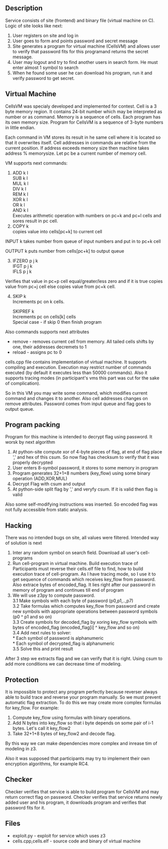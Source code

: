 
## Description

Service consists of site (frontend) and binary file (virtual machine on C).
Logic of site looks like next:
1. User registers on site and log in 
2. User goes to form and points password and secret message
3. Site generates a program for virtual machine (CellsVM) and allows user to 
verify that password fits for this programand returns the secret message.
4. User may logout and try to find another users in search form. He must enter
almost 1 symbol to search
5. When he found some user he can download his program, run it and verify 
password to get secret.

## Virtual Machine

CellsVM was specialy developed and implemented for contest.
Cell is a 3 byte memory region. It contains 24-bit number which may be interpreted
as number or as command.
Memory is a sequence of cells. Each program has its own memory size.
Program for CellsVM is a sequence of 3-byte numbers in little endian.

Each command in VM stores its result in he same cell where it is located so that
it overwrites itself. Cell addresses in commands are relative from the current position.
If address exceeds memory size then machine takes address % memorysize. Let pc be a current
number of memory cell.

VM supports next commands:
1. ADD k l  
SUB k l  
MUL k l  
DIV k l  
REM k l  
XOR k l  
OR k l  
AND k l    
Executes arithmetic operation with numbers on pc+k and pc+l cells and sores result in pc cell.
2. COPY k  
copies value into cells[pc+k] to current cell

INPUT k
takes number from queue of input numbers and put in to pc+k cell

OUTPUT k
puts number from cells[pc+k]  to output queue

3. IFZERO p j k  
IFGT p j k  
IFLS p j k  

Verifies that value in pc+p cell equal/greater/less zero and if it is true copies value from
pc+j cell else copies value from pc+k cell.

4. SKIP k  
Increments pc on k cells.

   SKIPREF k  
Increments pc on cells[k] cells  
  Special case - if skip 0 then finish program

Also commands supports next attributes  
* remove - removes current cell from memory. All tailed cells shifts by one, their addresses decremets to 1  
* reload - assigns pc to 0

cells.cpp file contains implementation of virtual machine. It supports compiling and execution.
Execution may restrict number of commands executed (by default it executes less than 50000 commands). Also
it supports tracing modes (in participant's vms this part was cut for the sake of complication).

So in this VM you may write some command, which modifies current command and changes it to another.
Also cell addresses changes on remove attributes. Password comes from input queue and flag goes to output queue.

## Program packing
    
Program for this machine is intended to decrypt flag using password. It worsk by next algorithm
1. At python-site compute xor of 4-byte pieces of flag, at end of flag place ',' and hex of this csum.
    So now flag has checksum to verify that it was properly decrypted
2. User enters 8-symbol password, it stores to some memory in program
3. Program generates 32+1+8 numbers (key_flow) using some binary operation (ADD,XOR,MUL)
4. Decrypt Flag with csum and output
5. At python-side split flag by ',' and veryfy csum. If it is valid then flag is valid

Also some self-modifying instructions was inserted. So encoded flag was not fully accessible from static analysis.
    
## Hacking

There was no intended bugs on site, all values were filtered.
Intended way of solution is next
1. Inter any random symbol on search field. Download all user's cell-programs
2. Run cell-program in virtual machine. Build execution trace of 
    Participants must reverse their cells.elf file to find, how to build execution trace of 
    cell-program. As I have tracing mode, so I use it to get sequence of commands which 
    receives key_flow from password. Also extrace bytes of encoded_flag. It lies right after our password
    in memory of program and continues till end of program
3. We will use z3py to compute password.  
3.1 Make symbols with each byte of password (p0,p1,..,p7)  
3.2 Take formulas which computes key_flow from password and create new symbols with appropriate operations 
    between password symbols (p0 ^ p1 and so on)  
3.3 Create symbols for decoded_flag by xoring key_flow symbols with bytes of encoded_flag (encoded_flag[i] ^ key_flow and so on)  
3.4 Add next rules to solver:  
                  * Each symbol of password is alphanumeric  
                  * Each symbol of decrypted_flag is alphanumeric  
3.5 Solve this and print result  

After 3 step we extracts flag and we can verify that it is right. Using csum to add more conditions we can decrease time 
of modeling.
    
## Protection

It is impossible to protect any program perfectly because reverser always able to build trace and reverse your program 
manually. So we must prevent automatic flag extraction. To do this we may create more complex formulas for key_flow. 
For example:
1. Compute key_flow using formulas with binary operations. 
2. Add N bytes into key_flow so that i byte depends on some pair of i-1 bytes. Let's call it key_flow2
3. Take 32+1+8 bytes of key_flow2 and decode flag.

By this way we can make dependencies more complex and inrease tim of modeling in z3.

Also it was supposed that participants may try to implement their own encryption algorithms, for example RC4. 

## Checker

Checker verifies that service is able to build program for CellsVM and may return correct flag on password.
Checker verifies that service returns newly added user and his program, it downloads program and verifies that 
password fits for it.
    
## Files
    
* exploit.py - exploit for service which uses z3
* cells.cpp,cells.elf - source code and binary of virtual machine
    





